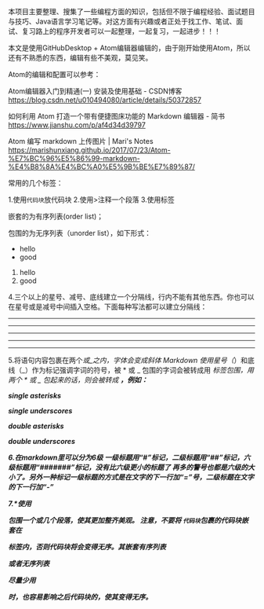 本项目主要整理、搜集了一些编程方面的知识，包括但不限于编程经验、面试题目与技巧、Java语言学习笔记等。对这方面有兴趣或者正处于找工作、笔试、面试、复习路上的程序开发者可以一起整理，一起复习，一起进步！！！

本文是使用GitHubDesktop + Atom编辑器编辑的，由于刚开始使用Atom，所以还有不熟悉的东西，编辑有些不美观，莫见笑。


Atom的编辑和配置可以参考：

Atom编辑器入门到精通(一) 安装及使用基础 - CSDN博客
https://blog.csdn.net/u010494080/article/details/50372857

如何利用 Atom 打造一个带有便捷图床功能的 Markdown 编辑器 - 简书
https://www.jianshu.com/p/af4d34d39797

Atom 编写 markdown 上传图片 | Mari's Notes
https://marishunxiang.github.io/2017/07/23/Atom-%E7%BC%96%E5%86%99-markdown-%E4%B8%8A%E4%BC%A0%E5%9B%BE%E7%89%87/




常用的几个标签：

1.使用``` 代码块 ```放代码块
2.使用>注释一个段落
3.使用标签<ol> </ol>嵌套的为有序列表(order list)；<ul>   </ul> 包围的为无序列表（unorder list），如下形式：

<ul>
  <li> hello </li>
  <li> good  </li>
</ul>

<ol>
  <li> hello </li>
  <li> good  </li>
</ol>

4.三个以上的星号、减号、底线建立一个分隔线，行内不能有其他东西。你也可以在星号或是减号中间插入空格。下面每种写法都可以建立分隔线：

* * *

***

*****

- - -

---------------------------------------


5.将语句内容包裹在两个*或_之内，字体会变成斜体
Markdown 使用星号（*）和底线（_）作为标记强调字词的符号，被 * 或 _ 包围的字词会被转成用 <em> 标签包围，用两个 * 或 _ 包起来的话，则会被转成 <strong>，例如：

*single asterisks*

_single underscores_

**double asterisks**

__double underscores__

6.在markdown里可以分为6级
一级标题用“#”标记，二级标题用“##”标记，六级标题用“#######”标记，没有比六级更小的标题了 再多的警号也都是六级的大小了。另外一种标记一级标题的方式是在文字的下一行加“=”号，二级标题在文字的下一行加“-”

7.*使用<p>   </p>包围一个或几个段落，使其更加整齐美观。
注意，不要将 ```代码块```包裹的代码块嵌套在<p>  </p> 标签内，否则代码块将会变得无序。其嵌套有序列表<ol>  </ol>或者无序列表<ul>  </ul>尽量少用<p> </p>时，也容易影响之后代码块的，使其变得无序。
